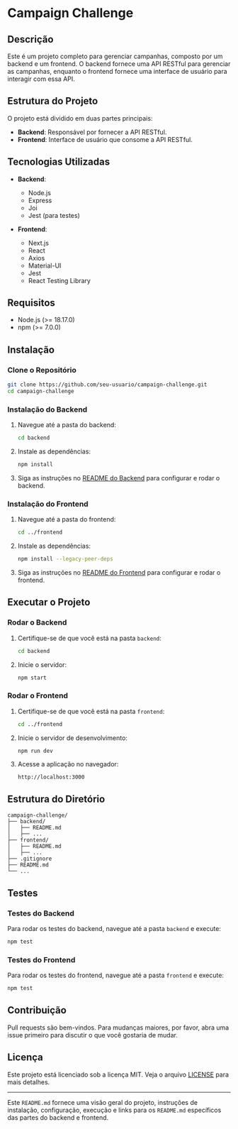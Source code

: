 # Campaign Challenge

## Descrição

Este é um projeto completo para gerenciar campanhas, composto por um backend e um frontend. O backend fornece uma API RESTful para gerenciar as campanhas, enquanto o frontend fornece uma interface de usuário para interagir com essa API.

## Estrutura do Projeto

O projeto está dividido em duas partes principais:

- **Backend**: Responsável por fornecer a API RESTful.
- **Frontend**: Interface de usuário que consome a API RESTful.

## Tecnologias Utilizadas

- **Backend**:
  - Node.js
  - Express
  - Joi
  - Jest (para testes)
  
- **Frontend**:
  - Next.js
  - React
  - Axios
  - Material-UI
  - Jest
  - React Testing Library

## Requisitos

- Node.js (>= 18.17.0)
- npm (>= 7.0.0)

## Instalação

### Clone o Repositório

```bash
git clone https://github.com/seu-usuario/campaign-challenge.git
cd campaign-challenge
```

### Instalação do Backend

1. Navegue até a pasta do backend:

   ```bash
   cd backend
   ```

2. Instale as dependências:

   ```bash
   npm install
   ```

3. Siga as instruções no [README do Backend](backend/README.md) para configurar e rodar o backend.

### Instalação do Frontend

1. Navegue até a pasta do frontend:

   ```bash
   cd ../frontend
   ```

2. Instale as dependências:

   ```bash
   npm install --legacy-peer-deps
   ```

3. Siga as instruções no [README do Frontend](frontend/README.md) para configurar e rodar o frontend.

## Executar o Projeto

### Rodar o Backend

1. Certifique-se de que você está na pasta `backend`:

   ```bash
   cd backend
   ```

2. Inicie o servidor:

   ```bash
   npm start
   ```

### Rodar o Frontend

1. Certifique-se de que você está na pasta `frontend`:

   ```bash
   cd ../frontend
   ```

2. Inicie o servidor de desenvolvimento:

   ```bash
   npm run dev
   ```

3. Acesse a aplicação no navegador:

   ```plaintext
   http://localhost:3000
   ```

## Estrutura do Diretório

```
campaign-challenge/
├── backend/
│   ├── README.md
│   ├── ...
├── frontend/
│   ├── README.md
│   ├── ...
├── .gitignore
├── README.md
└── ...
```

## Testes

### Testes do Backend

Para rodar os testes do backend, navegue até a pasta `backend` e execute:

```bash
npm test
```

### Testes do Frontend

Para rodar os testes do frontend, navegue até a pasta `frontend` e execute:

```bash
npm test
```

## Contribuição

Pull requests são bem-vindos. Para mudanças maiores, por favor, abra uma issue primeiro para discutir o que você gostaria de mudar.

## Licença

Este projeto está licenciado sob a licença MIT. Veja o arquivo [LICENSE](LICENSE) para mais detalhes.

---

Este `README.md` fornece uma visão geral do projeto, instruções de instalação, configuração, execução e links para os `README.md` específicos das partes do backend e frontend.